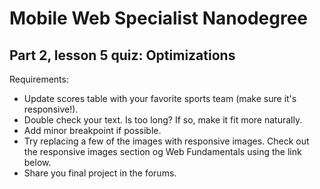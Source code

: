 # Mobile Web Specialist Nanodegree

## Part 2, lesson 5 quiz: Optimizations

Requirements:

- Update scores table with your favorite sports team (make sure it's responsive!).
- Double check your text. Is too long? If so, make it fit more naturally.
- Add minor breakpoint if possible.
- Try replacing a few of the images with responsive images. Check out the responsive images section og Web Fundamentals using the link below.
- Share you final project in the forums.